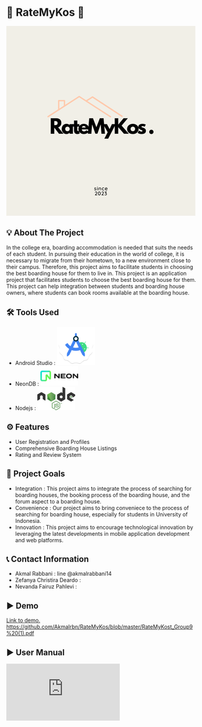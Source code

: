 # 🌟 RateMyKos 🌟
![Project Logo](https://github.com/Akmalrbn/RateMyKos/blob/master/RateMyKos_logo.png) 

## 💡 About The Project
In the college era, boarding accommodation is needed that suits the needs of each student. In pursuing their education in the world of college, it is necessary to migrate from their hometown, to a new environment close to their campus. Therefore, this project aims to facilitate students in choosing the best boarding house for them to live in. This project is an application project that facilitates students to choose the best boarding house for them. This project can help integration between students and boarding house owners, where students can book rooms available at the boarding house.

## 🛠️ Tools Used
- Android Studio :
  <img src="https://github.com/Akmalrbn/RateMyKos/blob/master/android_logo.png" alt="Android Studio" width="100"/> 
- NeonDB :
  <img src="https://github.com/Akmalrbn/RateMyKos/blob/master/neon_logo.png" alt="NeonDB" width="100"/> 
- Nodejs :
  <img src="https://github.com/Akmalrbn/RateMyKos/blob/master/nodejs_logo.png" alt="Nodejs" width="100"/> 

## ⚙️ Features
- User Registration and Profiles
- Comprehensive Boarding House Listings
- Rating and Review System

## 🚀 Project Goals
- Integration :
  This project aims to integrate the process of searching for boarding houses, the booking process of the boarding house, and the forum aspect to a boarding house.
- Convenience :
  Our project aims to bring conveniece to the process of searching for boarding house, especially for students in University of Indonesia.
- Innovation :
  This project aims to encourage technological innovation by leveraging the latest developments in mobile application development and web platforms. 

## 📞 Contact Information
- Akmal Rabbani : line @akmalrabbani14
- Zefanya Christira Deardo :
- Nevanda Fairuz Pahlevi : 
  
## ▶️ Demo
[Link to demo.
](https://github.com/Akmalrbn/RateMyKos/blob/master/RateMyKost_Group9%20(1).pdf)https://github.com/Akmalrbn/RateMyKos/blob/master/RateMyKost_Group9%20(1).pdf

## ▶️ User Manual
![Link to User Manual](https://github.com/Akmalrbn/RateMyKos/blob/master/RateMyKos_UserManual.pdf)

